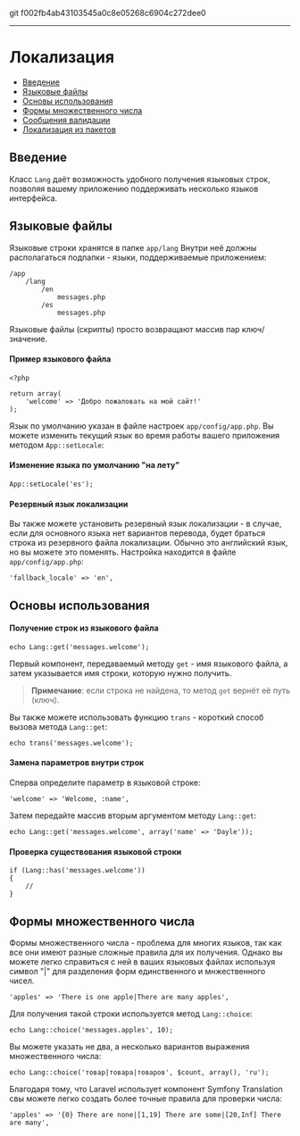git f002fb4ab43103545a0c8e05268c6904c272dee0

---

# Локализация

- [Введение](#introduction)
- [Языковые файлы](#language-files)
- [Основы использования](#basic-usage)
- [Формы множественного числа](#pluralization)
- [Сообщения валидации](#validation)
- [Локализация из пакетов](#overriding-package-language-files)

<a name="introduction"></a>
## Введение

Класс `Lang` даёт возможность удобного получения языковых строк, позволяя вашему приложению поддерживать несколько языков интерфейса.

<a name="language-files"></a>
## Языковые файлы

Языковые строки хранятся в папке `app/lang` Внутри неё должны располагаться подпапки - языки, поддерживаемые приложением:

	/app
		/lang
			/en
				messages.php
			/es
				messages.php

Языковые файлы (скрипты) просто возвращают массив пар ключ/значение.

#### Пример языкового файла

	<?php

	return array(
		'welcome' => 'Добро пожаловать на мой сайт!'
	);

Язык по умолчанию указан в файле настроек `app/config/app.php`. Вы можете изменить текущий язык во время работы вашего приложения методом `App::setLocale`:

#### Изменение языка по умолчанию "на лету"

	App::setLocale('es');

#### Резервный язык локализации

Вы также можете установить резервный язык локализации - в случае, если для основного языка нет вариантов перевода, будет браться строка из резервного файла локализации. Обычно это английский язык, но вы можете это поменять. Настройка находится в файле `app/config/app.php`:

	'fallback_locale' => 'en',

<a name="basic-usage"></a>
## Основы использования

#### Получение строк из языкового файла

	echo Lang::get('messages.welcome');

Первый компонент, передаваемый методу  `get` - имя языкового файла, а затем указывается имя строки, которую нужно получить.

> **Примечание**: если строка не найдена, то метод `get` вернёт её путь (ключ).

Вы также можете использовать функцию `trans` - короткий способ вызова метода `Lang::get`:

	echo trans('messages.welcome');

#### Замена параметров внутри строк

Сперва определите параметр в языковой строке:

	'welcome' => 'Welcome, :name',

Затем передайте массив вторым аргументом методу `Lang::get`:

	echo Lang::get('messages.welcome', array('name' => 'Dayle'));

#### Проверка существования языковой строки

	if (Lang::has('messages.welcome'))
	{
		//
	}

<a name="pluralization"></a>
## Формы множественного числа

Формы множественного числа - проблема для многих языков, так как все они имеют разные сложные правила для их получения. Однако вы можете легко справиться с ней в ваших языковых файлах используя символ "|" для разделения форм единственного и мнжественного чисел.

	'apples' => 'There is one apple|There are many apples',

Для получения такой строки используется метод `Lang::choice`:

	echo Lang::choice('messages.apples', 10);

Вы можете указать не два, а несколько вариантов выражения множественного числа:	

	echo Lang::choice('товар|товара|товаров', $count, array(), 'ru');

Благодаря тому, что Laravel использует компонент Symfony Translation cвы можете легко создать более точные правила для проверки числа:

	'apples' => '{0} There are none|[1,19] There are some|[20,Inf] There are many',
